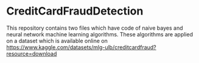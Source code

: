 # CreditCardFraudDetection
This repository contains two files which have code of naive bayes and neural  network machine learning algorithms.
These algorithms are applied on a dataset which is available online on https://www.kaggle.com/datasets/mlg-ulb/creditcardfraud?resource=download
